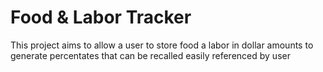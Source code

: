 # Food & Labor Tracker

This project aims to allow a user to store food a labor in dollar amounts to generate percentates that can be recalled easily referenced by user
